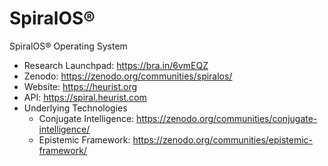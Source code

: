 # SpiralOS®
SpiralOS® Operating System
- Research Launchpad: https://bra.in/6vmEQZ
- Zenodo: https://zenodo.org/communities/spiralos/
- Website: https://heurist.org
- API: https://spiral.heurist.com
- Underlying Technologies
  - Conjugate Intelligence: https://zenodo.org/communities/conjugate-intelligence/
  - Epistemic Framework: https://zenodo.org/communities/epistemic-framework/

